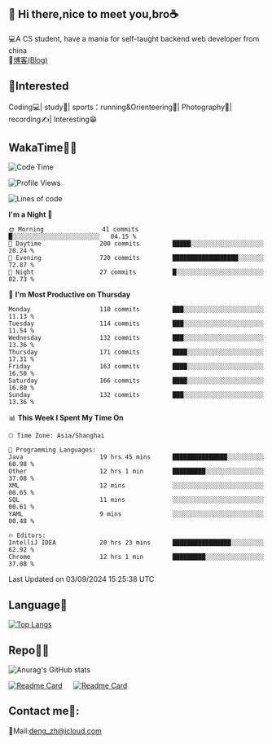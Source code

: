 👋 Hi there,nice to meet you,bro☕
---
💻A CS student, have a mania for self-taught backend web developer from china   
📌[博客(Blog)](https://github.com/HealUP/MyBlog)

 <!-- waka-box start -->
 <!-- waka-box end -->
 
🧲**Interested**
--
Coding💻| study📖| sports：running&Orienteering🏃‍| Photography📸| recording✍️| Interesting😁

WakaTime👨‍💻
---
<!--START_SECTION:waka-->
![Code Time](http://img.shields.io/badge/Code%20Time-1%2C763%20hrs%2044%20mins-blue)

![Profile Views](http://img.shields.io/badge/Profile%20Views-0-blue)

![Lines of code](https://img.shields.io/badge/From%20Hello%20World%20I%27ve%20Written-205.0%20thousand%20lines%20of%20code-blue)

**I'm a Night 🦉** 

```text
🌞 Morning                41 commits          █░░░░░░░░░░░░░░░░░░░░░░░░   04.15 % 
🌆 Daytime                200 commits         █████░░░░░░░░░░░░░░░░░░░░   20.24 % 
🌃 Evening                720 commits         ██████████████████░░░░░░░   72.87 % 
🌙 Night                  27 commits          █░░░░░░░░░░░░░░░░░░░░░░░░   02.73 % 
```
📅 **I'm Most Productive on Thursday** 

```text
Monday                   110 commits         ███░░░░░░░░░░░░░░░░░░░░░░   11.13 % 
Tuesday                  114 commits         ███░░░░░░░░░░░░░░░░░░░░░░   11.54 % 
Wednesday                132 commits         ███░░░░░░░░░░░░░░░░░░░░░░   13.36 % 
Thursday                 171 commits         ████░░░░░░░░░░░░░░░░░░░░░   17.31 % 
Friday                   163 commits         ████░░░░░░░░░░░░░░░░░░░░░   16.50 % 
Saturday                 166 commits         ████░░░░░░░░░░░░░░░░░░░░░   16.80 % 
Sunday                   132 commits         ███░░░░░░░░░░░░░░░░░░░░░░   13.36 % 
```


📊 **This Week I Spent My Time On** 

```text
🕑︎ Time Zone: Asia/Shanghai

💬 Programming Languages: 
Java                     19 hrs 45 mins      ███████████████░░░░░░░░░░   60.98 % 
Other                    12 hrs 1 min        █████████░░░░░░░░░░░░░░░░   37.08 % 
XML                      12 mins             ░░░░░░░░░░░░░░░░░░░░░░░░░   00.65 % 
SQL                      11 mins             ░░░░░░░░░░░░░░░░░░░░░░░░░   00.61 % 
YAML                     9 mins              ░░░░░░░░░░░░░░░░░░░░░░░░░   00.48 % 

🔥 Editors: 
IntelliJ IDEA            20 hrs 23 mins      ████████████████░░░░░░░░░   62.92 % 
Chrome                   12 hrs 1 min        █████████░░░░░░░░░░░░░░░░   37.08 % 
```


 Last Updated on 03/09/2024 15:25:38 UTC
<!--END_SECTION:waka-->

Language🚀
---
[![Top Langs](https://github-readme-stats.vercel.app/api/top-langs/?username=HealUP&layout=compact&hide_border=true)](https://github.com/HealUP)

Repo🧑‍💻
---
![Anurag's GitHub stats](https://github-readme-stats.vercel.app/api?username=HealUP&count_private=true&show_icons=true&theme=gruvbox&hide_border=true) 

[![Readme Card](https://github-readme-stats.vercel.app/api/pin/?username=HealUP&repo=InternetEy&theme=transparent)](https://github.com/HealUP/InternetEy) &emsp;
[![Readme Card](https://github-readme-stats.vercel.app/api/pin/?username=HealUP&repo=CampusExperience&theme=transparent)](https://github.com/HealUP/CampusExperience)


Contact me📱:
---
📮Mail:deng_zh@icloud.com  
